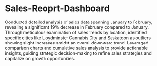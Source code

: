 # Sales-Reoprt-Dashboard
Conducted detailed analysis of sales data spanning January to February, revealing a significant 19% decrease in February compared to January. Through meticulous examination of sales trends by location, identified specific cities like Lloydminster Cannabis City and Saskatoon as outliers showing slight increases amidst an overall downward trend. Leveraged comparison charts and cumulative sales analysis to provide actionable insights, guiding strategic decision-making to refine sales strategies and capitalize on growth opportunities.

